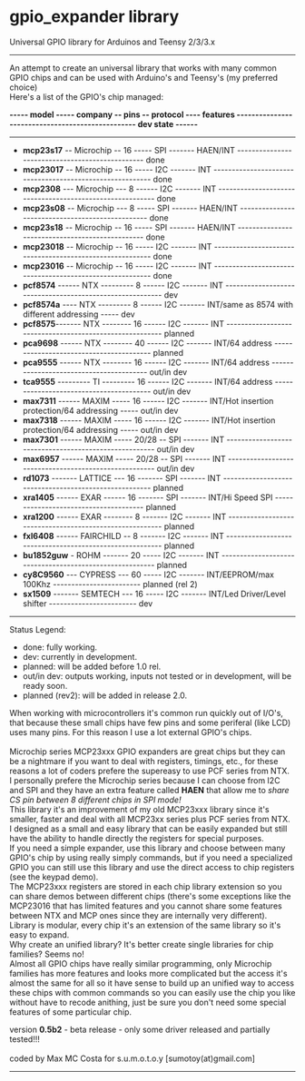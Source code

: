 gpio_expander library
=====================

 Universal GPIO library for Arduinos and Teensy 2/3/3.x
 
--------------------------------------------------------------------------------------

An attempt to create an universal library that works with many common GPIO chips and can be used with Arduino's and Teensy's (my preferred choice)<br>
Here's a list of the GPIO's chip managed:<br>

<b>----- model ----- company -- pins -- protocol ---- features ------------------------------------------------- dev state ------</b>

--------------------------------------------------------------------------------------

- <b>mcp23s17</b> -- Microchip -- 16 ----- SPI ------- HAEN/INT ------------------------------------------------ done
- <b>mcp23017</b> -- Microchip -- 16 ----- I2C ------- INT --------------------------------------------------------- done
- <b>mcp2308</b>  ---  Microchip --- 8 ------ I2C ------- INT --------------------------------------------------------- done
- <b>mcp23s08</b> --	Microchip --- 8  ----- SPI ------- HAEN/INT ------------------------------------------------- done
- <b>mcp23s18</b> -- Microchip -- 16 ----- SPI ------- HAEN/INT ------------------------------------------------ done
- <b>mcp23018</b> -- Microchip -- 16 ----- I2C ------- INT --------------------------------------------------------- done
- <b>mcp23016</b> --  Microchip -- 16 ----- I2C ------- INT --------------------------------------------------------- done
- <b>pcf8574</b> ------ NTX --------- 8  ------ I2C ------- INT --------------------------------------------------------- dev
- <b>pcf8574a</b> ---- NTX --------- 8  ------ I2C ------- INT/same as 8574 with different addressing ----- dev
- <b>pcf8575</b>------- NTX -------- 16  ------ I2C ------- INT -------------------------------------------------------- planned
- <b>pca9698</b> ------ NTX -------- 40  ------ I2C ------- INT/64 address ---------------------------------------- planned
- <b>pca9555</b> ------ NTX -------- 16  ------ I2C ------- INT/64 address ---------------------------------------- out/in dev
- <b>tca9555</b> --------- TI --------- 16  ------ I2C ------- INT/64 address ---------------------------------------- out/in dev
- <b>max7311</b> ------ MAXIM ----- 16  ------ I2C ------- INT/Hot insertion protection/64 addressing ----- out/in dev
- <b>max7318</b> ------ MAXIM ----- 16  ------ I2C ------- INT/Hot insertion protection/64 addressing ----- out/in dev
- <b>max7301</b> ------ MAXIM ----- 20/28 -- SPI ------- INT ------------------------------------------------------ out/in dev
- <b>max6957</b> ------ MAXIM ----- 20/28 -- SPI ------- INT ------------------------------------------------------ out/in dev
- <b>rd1073</b> ------- LATTICE --- 16 ------- SPI ------- INT ------------------------------------------------------ planned
- <b>xra1405</b> ------ EXAR ------ 16 ------- SPI ------- INT/Hi Speed SPI -------------------------------------- planned
- <b>xra1200</b> ------ EXAR -------- 8 ------- I2C ------- INT -------------------------------------------------------- planned
- <b>fxl6408</b> ------ FAIRCHILD -- 8 ------- I2C ------- INT -------------------------------------------------------- planned
- <b>bu1852guw</b> - ROHM ------- 20 ----- I2C ------- INT -------------------------------------------------------- planned
- <b>cy8C9560</b> --- CYPRESS --- 60 ----- I2C ------- INT/EEPROM/max 100Khz ------------------------ planned (rel 2)
- <b>sx1509</b> ------- SEMTECH --- 16 ----- I2C ------- INT/Led Driver/Level shifter ------------------------ dev

--------------------------------------------------------------------------------------
Status Legend:
- done: fully working.
- dev: currently in development.
- planned: will be added before 1.0 rel.
- out/in dev: outputs working, inputs not tested or in development, will be ready soon.
- planned (rev2): will be added in release 2.0.


When working with microcontrollers it's common run quickly out of I/O's, that because these small chips have few
pins and some periferal (like LCD) uses many pins. For this reason I use a lot external GPIO's chips.<br><br>
Microchip series MCP23xxx GPIO expanders are great chips but they can be a nightmare if you want to deal with registers, timings, etc., for these reasons a lot of coders prefere the supereasy to use PCF series from NTX.<br> 
I personally prefere the Microchip series because I can choose from I2C and SPI and they have an extra feature called <b>HAEN</b> that allow me to <i>share CS pin between 8 different chips in SPI mode!</i><br>
This library it's an improvement of my old MCP23xxx library since it's smaller, faster and deal with all MCP23xx series plus PCF series from NTX.<br>
I designed as a small and easy library that can be easily expanded but still have the ability to handle directly the registers for special purposes.<br>
If you need a simple expander, use this library and choose between many GPIO's chip by using really simply commands, but if you need a specialized GPIO you can still use this library and use the direct access to chip registers (see the keypad demo).<br>
The MCP23xxx registers are stored in each chip library extension so you can share demos between different chips (there's some exceptions like the MCP23016 that has limited features and you cannot share some features between NTX and MCP ones since they are internally very different).<br>
Library is modular, every chip it's an extension of the same library so it's easy to expand.<br>
Why create an unified library? It's better create single libraries for chip families? Seems no!<br>Almost all GPIO chips have really similar programming, only Microchip families has more features and looks more complicated but the access it's almost the same for all so it have sense to build up an unified way to access these chips with common commands so you can easily use the chip you like without have to recode anithing, just be sure you don't need some special features of some particular chip.<br>

version <b>0.5b2</b> - beta release - only some driver released and partially tested!!!<br><br>
coded by Max MC Costa for s.u.m.o.t.o.y [sumotoy(at)gmail.com]

--------------------------------------------------------------------------------------
